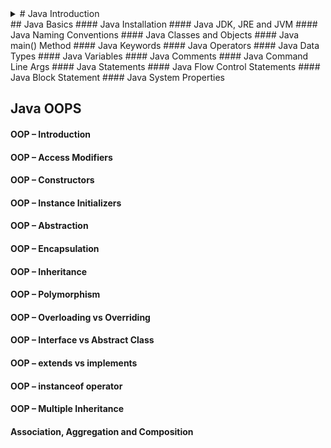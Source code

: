 
<details>

 <summary> # Java Introduction </summary>
  ## What is Java Programming Language
  ## History of Java
  ## Features of Java
  ## First Java Programm
</details> 
 ## Java Basics
   #### Java Installation
   #### Java JDK, JRE and JVM
   #### Java Naming Conventions
   #### Java Classes and Objects
   #### Java main() Method
   #### Java Keywords
   #### Java Operators
   #### Java Data Types
   #### Java Variables
   #### Java Comments
   #### Java Command Line Args
   #### Java Statements
   #### Java Flow Control Statements
   #### Java Block Statement
   #### Java System Properties
    
  ## Java OOPS
   #### OOP – Introduction
   #### OOP – Access Modifiers
   #### OOP – Constructors
   #### OOP – Instance Initializers
   #### OOP – Abstraction
   #### OOP – Encapsulation
   #### OOP – Inheritance
   #### OOP – Polymorphism
   #### OOP – Overloading vs Overriding
   #### OOP – Interface vs Abstract Class
   #### OOP – extends vs implements
   #### OOP – instanceof operator
   #### OOP – Multiple Inheritance
   #### Association, Aggregation and Composition
    
    
